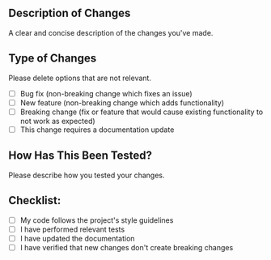 ## Description of Changes
A clear and concise description of the changes you've made.

## Type of Changes
Please delete options that are not relevant.

- [ ] Bug fix (non-breaking change which fixes an issue)
- [ ] New feature (non-breaking change which adds functionality)
- [ ] Breaking change (fix or feature that would cause existing functionality to not work as expected)
- [ ] This change requires a documentation update

## How Has This Been Tested?
Please describe how you tested your changes.

## Checklist:
- [ ] My code follows the project's style guidelines
- [ ] I have performed relevant tests
- [ ] I have updated the documentation
- [ ] I have verified that new changes don't create breaking changes
